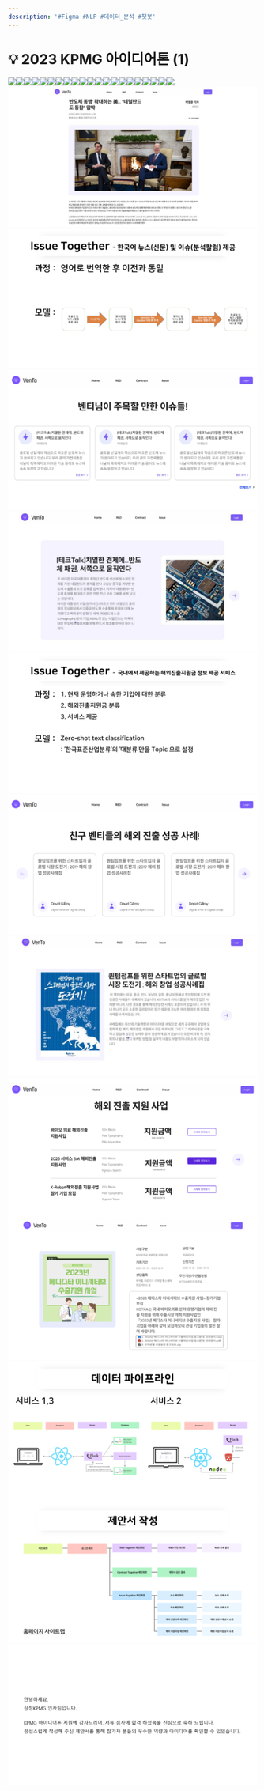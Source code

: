 ```yaml
---
description: '#Figma #NLP #데이터_분석 #챗봇'
---
```


# 💡 2023 KPMG 아이디어톤 (1)

![](<../../../../.gitbook/assets/2023\_KPMG\_아이디어톤\_최종발표 1.png>)![](<../../../../.gitbook/assets/2023\_KPMG\_아이디어톤\_최종발표 2.png>)![](<../../../../.gitbook/assets/2023\_KPMG\_아이디어톤\_최종발표 3.png>)![](<../../../../.gitbook/assets/2023\_KPMG\_아이디어톤\_최종발표 4.png>)![](<../../../../.gitbook/assets/2023\_KPMG\_아이디어톤\_최종발표 5.png>)![](<../../../../.gitbook/assets/2023\_KPMG\_아이디어톤\_최종발표 6.png>)![](<../../../../.gitbook/assets/2023\_KPMG\_아이디어톤\_최종발표 7.png>)![](<../../../../.gitbook/assets/2023\_KPMG\_아이디어톤\_최종발표 8.png>)![](<../../../../.gitbook/assets/2023\_KPMG\_아이디어톤\_최종발표 9.png>)![](<../../../../.gitbook/assets/2023\_KPMG\_아이디어톤\_최종발표 10.png>)![](<../../../../.gitbook/assets/2023\_KPMG\_아이디어톤\_최종발표 11.png>)![](<../../../../.gitbook/assets/2023\_KPMG\_아이디어톤\_최종발표 12.png>)![](<../../../../.gitbook/assets/2023\_KPMG\_아이디어톤\_최종발표 13.png>)![](<../../../../.gitbook/assets/2023\_KPMG\_아이디어톤\_최종발표 14.png>)![](<../../../../.gitbook/assets/2023\_KPMG\_아이디어톤\_최종발표 15.png>)![](<../../../../.gitbook/assets/2023\_KPMG\_아이디어톤\_최종발표 16.png>)![](<../../../../.gitbook/assets/2023\_KPMG\_아이디어톤\_최종발표 17.png>)![](<../../../../.gitbook/assets/2023\_KPMG\_아이디어톤\_최종발표 18.png>)![](<../../../../.gitbook/assets/2023\_KPMG\_아이디어톤\_최종발표 19.png>)![](<../../../../.gitbook/assets/2023\_KPMG\_아이디어톤\_최종발표 20.png>)![](<../../../../.gitbook/assets/2023\_KPMG\_아이디어톤\_최종발표 21.png>)![](<../../../../.gitbook/assets/image (17) (1).png>)![](<../../../../.gitbook/assets/image (4) (1) (1).png>)![](<../../../../.gitbook/assets/image (20) (1).png>)![](<../../../../.gitbook/assets/image (19) (1).png>)![](<../../../../.gitbook/assets/image (14) (1) (1).png>)![](<../../../../.gitbook/assets/image (8) (1) (1).png>)![](<../../../../.gitbook/assets/image (6) (1) (1).png>)![](<../../../../.gitbook/assets/image (3) (1) (1).png>)![](<../../../../.gitbook/assets/image (21) (1).png>)![](<../../../../.gitbook/assets/image (1) (1) (1).png>)![](<../../../../.gitbook/assets/image (7) (1) (1).png>)![](<../../../../.gitbook/assets/image (13) (1) (1).png>)
